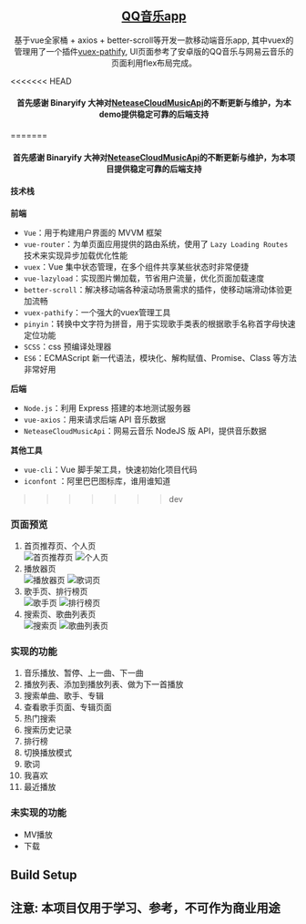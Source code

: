 <h2 align="center"><a href="https://github.com/chenweize/vue-music-app" target="_blank">QQ音乐app</a></h2>

<p align="center"> 基于vue全家桶 + axios + better-scroll等开发一款移动端音乐app, 其中vuex的管理用了一个插件<a href="https://github.com/davestewart/vuex-pathify">vuex-pathify</a>, UI页面参考了安卓版的QQ音乐与网易云音乐的页面利用flex布局完成。</p>

<<<<<<< HEAD
#### <p align="center">首先感谢 Binaryify 大神对[NeteaseCloudMusicApi](https://github.com/Binaryify/NeteaseCloudMusicApi/)的不断更新与维护，为本demo提供稳定可靠的后端支持</p>

=======
#### <p align="center">首先感谢 Binaryify 大神对[NeteaseCloudMusicApi](https://github.com/Binaryify/NeteaseCloudMusicApi/)的不断更新与维护，为本项目提供稳定可靠的后端支持</p>

#### 技术栈

**前端**

* `Vue`：用于构建用户界面的 MVVM 框架
* `vue-router`：为单页面应用提供的路由系统，使用了 `Lazy Loading Routes` 技术来实现异步加载优化性能
* `vuex`：Vue 集中状态管理，在多个组件共享某些状态时非常便捷
* `vue-lazyload`：实现图片懒加载，节省用户流量，优化页面加载速度
* `better-scroll`：解决移动端各种滚动场景需求的插件，使移动端滑动体验更加流畅
* `vuex-pathify`：一个强大的vuex管理工具
* `pinyin`：转换中文字符为拼音，用于实现歌手类表的根据歌手名称首字母快速定位功能
* `SCSS`：css 预编译处理器
* `ES6`：ECMAScript 新一代语法，模块化、解构赋值、Promise、Class 等方法非常好用

**后端**

* `Node.js`：利用 Express 搭建的本地测试服务器
* `vue-axios`：用来请求后端 API 音乐数据
* `NeteaseCloudMusicApi`：网易云音乐 NodeJS 版 API，提供音乐数据

**其他工具**

* `vue-cli`：Vue 脚手架工具，快速初始化项目代码
* `iconfont` ：阿里巴巴图标库，谁用谁知道

>>>>>>> dev
### 页面预览
1. 首页推荐页、个人页<br/>
![首页推荐页](https://s1.ax1x.com/2020/04/29/J71ZSH.png)
![个人页](https://s1.ax1x.com/2020/04/29/J71eld.png)
2. 播放器页<br/>
![播放器页](https://s1.ax1x.com/2020/04/29/J71m6A.png)
![歌词页](https://s1.ax1x.com/2020/04/29/J71iTK.png)
3. 歌手页、排行榜页<br/>
![歌手页](https://s1.ax1x.com/2020/04/29/J71AYD.png)
![排行榜页](https://s1.ax1x.com/2020/04/29/J71Cex.png)
4. 搜索页、歌曲列表页<br/>
![搜索页](https://s1.ax1x.com/2020/04/29/J71Efe.png)
![歌曲列表页](https://s1.ax1x.com/2020/04/29/J71Pw6.png)

### 实现的功能
1. 音乐播放、暂停、上一曲、下一曲
2. 播放列表、添加到播放列表、做为下一首播放
3. 搜索单曲、歌手、专辑
4. 查看歌手页面、专辑页面
5. 热门搜索
6. 搜索历史记录
7. 排行榜
8. 切换播放模式
9. 歌词
10. 我喜欢
11. 最近播放

### 未实现的功能
*   MV播放
*   下载

## Build Setup
## 注意: 本项目仅用于学习、参考，不可作为商业用途

